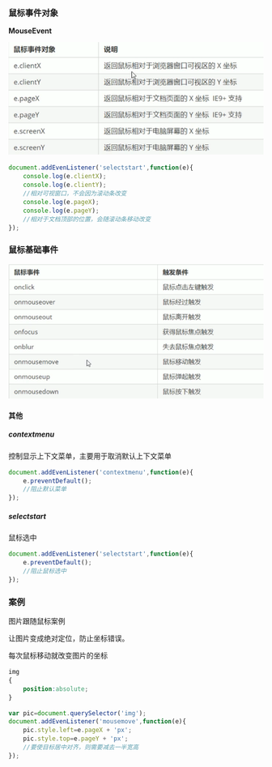 ### 鼠标事件对象

**MouseEvent**

![image-20220603192004072](../pic/image-20220603192004072.png) 

~~~js
document.addEvenListener('selectstart',function(e){
	console.log(e.clientX);
    console.log(e.clientY);
    //相对可视窗口，不会因为滚动条改变
    console.log(e.pageX);
    console.log(e.pageY);
    //相对于文档顶部的位置，会随滚动条移动改变
});
~~~



### 鼠标基础事件

![image-20220603190752274](../pic/image-20220603190752274.png) 

#### 其他

##### contextmenu

控制显示上下文菜单，主要用于取消默认上下文菜单

~~~js
document.addEvenListener('contextmenu',function(e){
	e.preventDefault();
    //阻止默认菜单
});
~~~

##### selectstart

鼠标选中

~~~js
document.addEvenListener('selectstart',function(e){
	e.preventDefault();
    //阻止鼠标选中
});
~~~

### 案例

图片跟随鼠标案例

让图片变成绝对定位，防止坐标错误。

每次鼠标移动就改变图片的坐标

~~~css
img
{
    position:absolute;
}
~~~

~~~js
var pic=document.querySelector('img');
document.addEvenListener('mousemove',function(e){
	pic.style.left=e.pageX + 'px';
    pic.style.top=e.pageY + 'px';
    //要使目标居中对齐，则需要减去一半宽高
});
~~~




